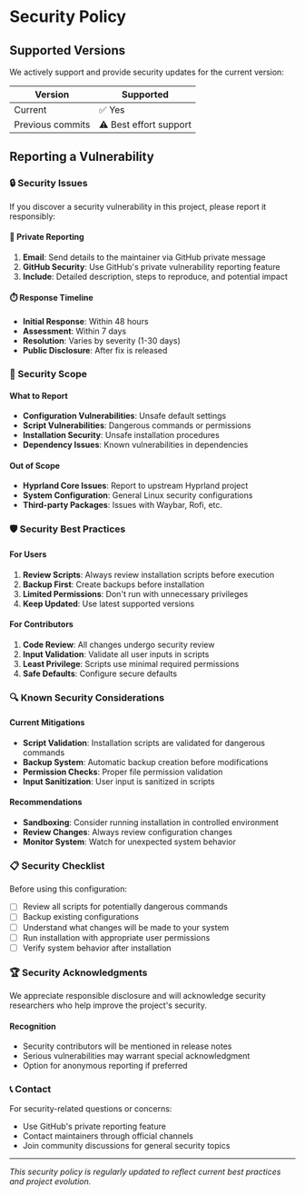 # Security Policy

## Supported Versions

We actively support and provide security updates for the current version:

| Version          | Supported              |
| ---------------- | ---------------------- |
| Current          | ✅ Yes                 |
| Previous commits | ⚠️ Best effort support |

## Reporting a Vulnerability

### 🔒 Security Issues

If you discover a security vulnerability in this project, please report it responsibly:

#### 📧 Private Reporting

1. **Email**: Send details to the maintainer via GitHub private message
2. **GitHub Security**: Use GitHub's private vulnerability reporting feature
3. **Include**: Detailed description, steps to reproduce, and potential impact

#### ⏱️ Response Timeline

- **Initial Response**: Within 48 hours
- **Assessment**: Within 7 days
- **Resolution**: Varies by severity (1-30 days)
- **Public Disclosure**: After fix is released

### 🚨 Security Scope

#### What to Report

- **Configuration Vulnerabilities**: Unsafe default settings
- **Script Vulnerabilities**: Dangerous commands or permissions
- **Installation Security**: Unsafe installation procedures
- **Dependency Issues**: Known vulnerabilities in dependencies

#### Out of Scope

- **Hyprland Core Issues**: Report to upstream Hyprland project
- **System Configuration**: General Linux security configurations
- **Third-party Packages**: Issues with Waybar, Rofi, etc.

### 🛡️ Security Best Practices

#### For Users

1. **Review Scripts**: Always review installation scripts before execution
2. **Backup First**: Create backups before installation
3. **Limited Permissions**: Don't run with unnecessary privileges
4. **Keep Updated**: Use latest supported versions

#### For Contributors

1. **Code Review**: All changes undergo security review
2. **Input Validation**: Validate all user inputs in scripts
3. **Least Privilege**: Scripts use minimal required permissions
4. **Safe Defaults**: Configure secure defaults

### 🔍 Known Security Considerations

#### Current Mitigations

- **Script Validation**: Installation scripts are validated for dangerous commands
- **Backup System**: Automatic backup creation before modifications
- **Permission Checks**: Proper file permission validation
- **Input Sanitization**: User input is sanitized in scripts

#### Recommendations

- **Sandboxing**: Consider running installation in controlled environment
- **Review Changes**: Always review configuration changes
- **Monitor System**: Watch for unexpected system behavior

### 📋 Security Checklist

Before using this configuration:

- [ ] Review all scripts for potentially dangerous commands
- [ ] Backup existing configurations
- [ ] Understand what changes will be made to your system
- [ ] Run installation with appropriate user permissions
- [ ] Verify system behavior after installation

### 🏆 Security Acknowledgments

We appreciate responsible disclosure and will acknowledge security researchers who help improve the project's security.

#### Recognition

- Security contributors will be mentioned in release notes
- Serious vulnerabilities may warrant special acknowledgment
- Option for anonymous reporting if preferred

### 📞 Contact

For security-related questions or concerns:

- Use GitHub's private reporting feature
- Contact maintainers through official channels
- Join community discussions for general security topics

---

_This security policy is regularly updated to reflect current best practices and project evolution._
